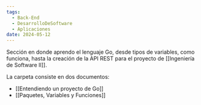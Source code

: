 ```yaml
---
tags:
  - Back-End
  - DesarrolloDeSoftware
  - Aplicaciones
date: 2024-05-12
---
```

Sección en donde aprendo el lenguaje Go, desde tipos de variables, como funciona, hasta la creación de la API REST para el proyecto de [[Ingeniería de Software II]].

La carpeta consiste en dos documentos:
- [[Entendiendo un proyecto de Go]]
- [[Paquetes, Variables y Funciones]]



